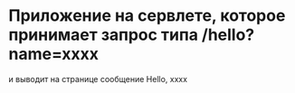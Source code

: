 # Приложение на сервлете, которое принимает запрос типа /hello?name=xxxx
и выводит на странице сообщение Hello, xxxx
